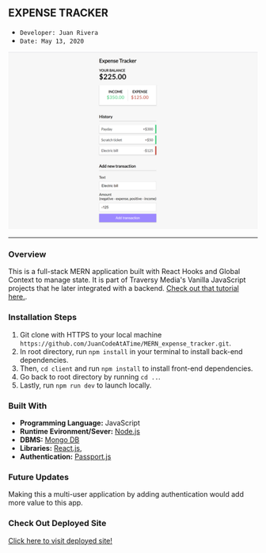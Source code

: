## EXPENSE TRACKER 
- ```Developer: Juan Rivera```
- ```Date: May 13, 2020```


 ![Expense Tracker, mern stack expense tracker](client/public/mernexpense.png)

*****

### Overview

This is a full-stack MERN application built with React Hooks and Global Context to manage state.  It is part of Traversy Media's Vanilla JavaScript projects that he later integrated with a backend.  [Check out that  tutorial here.](https://www.youtube.com/watch?v=KyWaXA_NvT0).

### Installation Steps
1. Git clone with HTTPS to your local machine ```https://github.com/JuanCodeAtATime/MERN_expense_tracker.git```.
2. In root directory, run ```npm install``` in your terminal to install back-end dependencies.  
3. Then,  ```cd client``` and run ```npm install``` to install front-end dependencies.  
4. Go back to root directory by running ``` cd .. ```.
5. Lastly, run ```npm run dev``` to launch locally.

### Built With

* **Programming Language:** JavaScript 
* **Runtime Evironment/Sever:**  [Node.js](https://nodejs.org/en/)
* **DBMS:**  [Mongo DB](https://www.mongodb.com/)
* **Libraries:** [React.js](https://reactjs.org/), 
* **Authentication:**  [Passport.js](http://www.passportjs.org/)


### Future Updates
Making this a multi-user application by adding authentication would add more value to this app. 

### Check Out Deployed Site
[Click here to visit deployed site!](https://fullstack-expense-tracker.herokuapp.com/)

